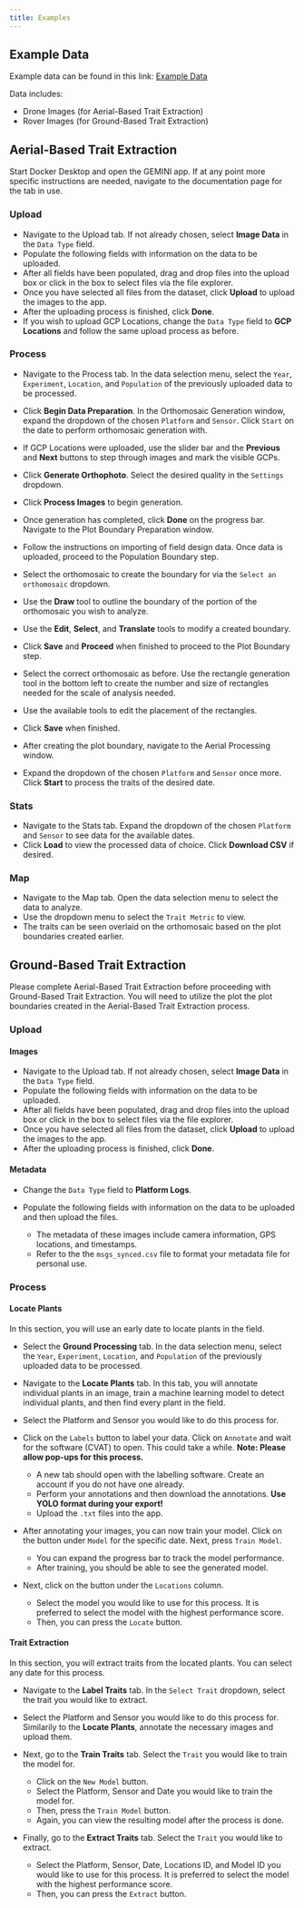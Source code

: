 ```yaml
---
title: Examples
---
```


## **Example Data**

Example data can be found in this link: [Example Data](https://ucdavis.box.com/s/ts802xlcddyufixfjmeayxwiiz2mxrb9)

Data includes:

- Drone Images (for Aerial-Based Trait Extraction)
- Rover Images (for Ground-Based Trait Extraction)

## **Aerial-Based Trait Extraction**

Start Docker Desktop and open the GEMINI app. If at any point more specific instructions are needed, navigate to the documentation page for the tab in use. 

### Upload

- Navigate to the Upload tab. If not already chosen, select **Image Data** in the `Data Type` field.
- Populate the following fields with information on the data to be uploaded. 
- After all fields have been populated, drag and drop files into the upload box or click in the box to select files via the file explorer.
- Once you have selected all files from the dataset, click **Upload** to upload the images to the app.
- After the uploading process is finished, click **Done**.
- If you wish to upload GCP Locations, change the `Data Type` field to **GCP Locations** and follow the same upload process as before.

### Process

- Navigate to the Process tab. In the data selection menu, select the `Year`, `Experiment`, `Location`, and `Population` of the previously uploaded data to be processed.
- Click **Begin Data Preparation**. In the Orthomosaic Generation window, expand the dropdown of the chosen `Platform` and `Sensor`. Click `Start` on the date to perform orthomosaic generation with.
- If GCP Locations were uploaded, use the slider bar and the **Previous** and **Next** buttons to step through images and mark the visible GCPs.
- Click **Generate Orthophoto**. Select the desired quality in the `Settings` dropdown. 
- Click **Process Images** to begin generation.

- Once generation has completed, click **Done** on the progress bar. Navigate to the Plot Boundary Preparation window. 
- Follow the instructions on importing of field design data. Once data is uploaded, proceed to the Population Boundary step.
- Select the orthomosaic to create the boundary for via the `Select an orthomosaic` dropdown.
- Use the **Draw** tool to outline the boundary of the portion of the orthomosaic you wish to analyze. 
- Use the **Edit**, **Select**, and **Translate** tools to modify a created boundary.
- Click **Save** and **Proceed** when finished to proceed to the Plot Boundary step.
- Select the correct orthomosaic as before. Use the rectangle generation tool in the bottom left to create the number and size of rectangles needed for the scale of analysis needed.
- Use the available tools to edit the placement of the rectangles.
- Click **Save** when finished.

- After creating the plot boundary, navigate to the Aerial Processing window.
- Expand the dropdown of the chosen `Platform` and `Sensor` once more. Click **Start** to process the traits of the desired date. 

### Stats

- Navigate to the Stats tab. Expand the dropdown of the chosen `Platform` and `Sensor` to see data for the available dates.
- Click **Load** to view the processed data of choice. Click **Download CSV** if desired.

### Map

- Navigate to the Map tab. Open the data selection menu to select the data to analyze.
- Use the dropdown menu to select the `Trait Metric` to view.
- The traits can be seen overlaid on the orthomosaic based on the plot boundaries created earlier.

## **Ground-Based Trait Extraction**

Please complete Aerial-Based Trait Extraction before proceeding with Ground-Based Trait Extraction. You will need to utilize the plot the plot boundaries created in the Aerial-Based Trait Extraction process.

### Upload

#### Images

- Navigate to the Upload tab. If not already chosen, select **Image Data** in the `Data Type` field.
- Populate the following fields with information on the data to be uploaded. 
- After all fields have been populated, drag and drop files into the upload box or click in the box to select files via the file explorer.
- Once you have selected all files from the dataset, click **Upload** to upload the images to the app.
- After the uploading process is finished, click **Done**.
  
#### Metadata

- Change the `Data Type` field to **Platform Logs**.
- Populate the following fields with information on the data to be uploaded and then upload the files.

    - The metadata of these images include camera information, GPS locations, and timestamps.
    - Refer to the the `msgs_synced.csv` file to format your metadata file for personal use.

### Process

#### Locate Plants
In this section, you will use an early date to locate plants in the field.

- Select the **Ground Processing** tab. In the data selection menu, select the `Year`, `Experiment`, `Location`, and `Population` of the previously uploaded data to be processed.
- Navigate to the **Locate Plants** tab. In this tab, you will annotate individual plants in an image, train a machine learning model to detect individual plants, and then find every plant in the field.
- Select the Platform and Sensor you would like to do this process for.
- Click on the `Labels` button to label your data. Click on `Annotate` and wait for the software (CVAT) to open. This could take a while. **Note: Please allow pop-ups for this process.**
  
  - A new tab should open with the labelling software. Create an account if you do not have one already.
  - Perform your annotations and then download the annotations. **Use YOLO format during your export!**
  - Upload the `.txt` files into the app.

- After annotating your images, you can now train your model. Click on the button under `Model` for the specific date. Next, press `Train Model`.

  - You can expand the progress bar to track the model performance.
  - After training, you should be able to see the generated model.

- Next, click on the button under the `Locations` column. 

  - Select the model you would like to use for this process. It is preferred to select the model with the highest performance score.
  - Then, you can press the `Locate` button.

#### Trait Extraction

In this section, you will extract traits from the located plants. You can select any date for this process.

- Navigate to the **Label Traits** tab. In the `Select Trait` dropdown, select the trait you would like to extract.
- Select the Platform and Sensor you would like to do this process for. Similarily to the **Locate Plants**, annotate the necessary images and upload them.
- Next, go to the **Train Traits** tab. Select the `Trait` you would like to train the model for. 

  - Click on the `New Model` button.
  - Select the Platform, Sensor and Date you would like to train the model for.
  - Then, press the `Train Model` button.
  - Again, you can view the resulting model after the process is done.

- Finally, go to the **Extract Traits** tab. Select the `Trait` you would like to extract. 

  - Select the Platform, Sensor, Date, Locations ID, and Model ID you would like to use for this process. It is preferred to select the model with the highest performance score.
  - Then, you can press the `Extract` button.
